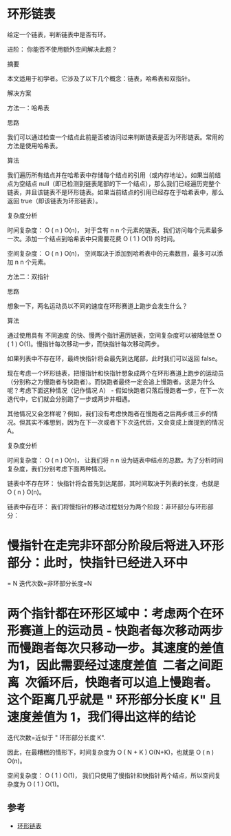 # 环形链表


给定一个链表，判断链表中是否有环。

进阶：
你能否不使用额外空间解决此题？

摘要

本文适用于初学者。它涉及了以下几个概念：链表，哈希表和双指针。

解决方案

方法一：哈希表

思路

我们可以通过检查一个结点此前是否被访问过来判断链表是否为环形链表。常用的方法是使用哈希表。

算法

我们遍历所有结点并在哈希表中存储每个结点的引用（或内存地址）。如果当前结点为空结点 null（即已检测到链表尾部的下一个结点），那么我们已经遍历完整个链表，并且该链表不是环形链表。如果当前结点的引用已经存在于哈希表中，那么返回 true（即该链表为环形链表）。


复杂度分析

时间复杂度：
O
(
n
)
O(n)， 对于含有
n
n 个元素的链表，我们访问每个元素最多一次。添加一个结点到哈希表中只需要花费
O
(
1
)
O(1) 的时间。

空间复杂度：
O
(
n
)
O(n)， 空间取决于添加到哈希表中的元素数目，最多可以添加
n
n 个元素。


方法二：双指针

思路

想象一下，两名运动员以不同的速度在环形赛道上跑步会发生什么？

算法

通过使用具有 不同速度 的快、慢两个指针遍历链表，空间复杂度可以被降低至
O
(
1
)
O(1)。慢指针每次移动一步，而快指针每次移动两步。

如果列表中不存在环，最终快指针将会最先到达尾部，此时我们可以返回 false。

现在考虑一个环形链表，把慢指针和快指针想象成两个在环形赛道上跑步的运动员（分别称之为慢跑者与快跑者）。而快跑者最终一定会追上慢跑者。这是为什么呢？考虑下面这种情况（记作情况 A） - 假如快跑者只落后慢跑者一步，在下一次迭代中，它们就会分别跑了一步或两步并相遇。

其他情况又会怎样呢？例如，我们没有考虑快跑者在慢跑者之后两步或三步的情况。但其实不难想到，因为在下一次或者下下次迭代后，又会变成上面提到的情况 A。


复杂度分析

时间复杂度：
O
(
n
)
O(n)， 让我们将
n
n 设为链表中结点的总数。为了分析时间复杂度，我们分别考虑下面两种情况。

链表中不存在环：
快指针将会首先到达尾部，其时间取决于列表的长度，也就是
O
(
n
)
O(n)。

链表中存在环：
我们将慢指针的移动过程划分为两个阶段：非环部分与环形部分：

慢指针在走完非环部分阶段后将进入环形部分：此时，快指针已经进入环中
=
=
N
迭代次数=非环部分长度=N

两个指针都在环形区域中：考虑两个在环形赛道上的运动员 - 快跑者每次移动两步而慢跑者每次只移动一步。其速度的差值为1，因此需要经过
​速度差值
​
​二者之间距离
​​  次循环后，快跑者可以追上慢跑者。这个距离几乎就是 "
环形部分长度 K" 且速度差值为 1，我们得出这样的结论
=
迭代次数=近似于 "
环形部分长度 K".

因此，在最糟糕的情形下，时间复杂度为
O
(
N
+
K
)
O(N+K)，也就是
O
(
n
)
O(n)。

空间复杂度：
O
(
1
)
O(1)， 我们只使用了慢指针和快指针两个结点，所以空间复杂度为
O
(
1
)
O(1)。


## 参考

- [环形链表](https://leetcode-cn.com/articles/linked-list-cycle/)
